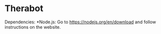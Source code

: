 # Therabot
Dependencies:
*Node.js:
Go to https://nodejs.org/en/download and follow instructions on the website.
